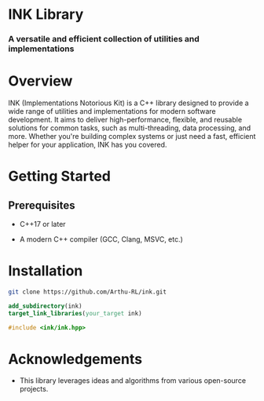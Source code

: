 # INK Library

### A versatile and efficient collection of utilities and implementations

# Overview

INK (Implementations Notorious Kit) is a C++ library designed to provide a wide range of utilities and implementations for modern software development. It aims to deliver high-performance, flexible, and reusable solutions for common tasks, such as multi-threading, data processing, and more. Whether you're building complex systems or just need a fast, efficient helper for your application, INK has you covered.

# Getting Started

## Prerequisites

- C++17 or later

- A modern C++ compiler (GCC, Clang, MSVC, etc.)

# Installation

```sh
git clone https://github.com/Arthu-RL/ink.git
```

```cmake
add_subdirectory(ink)
target_link_libraries(your_target ink)
```

```cpp
#include <ink/ink.hpp>
```

# Acknowledgements

- This library leverages ideas and algorithms from various open-source projects.
